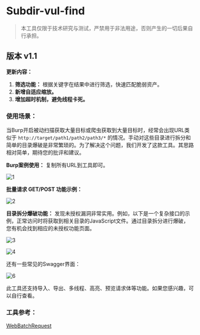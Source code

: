 # Subdir-vul-find

> 本工具仅限于技术研究与测试，严禁用于非法用途，否则产生的一切后果自行承担。

## 版本 v1.1

**更新内容：**

1. **筛选功能：** 根据关键字在结果中进行筛选，快速匹配脆弱资产。
2. **新增自适应缩放。**
3. **增加超时机制，避免线程卡死。**

### 使用场景：

当Burp开启被动扫描获取大量目标或爬虫获取到大量目标时，经常会出现URL类似于 `http://target/path1/path2/path3/*` 的情况。手动对这些目录进行拆分和简单的目录爆破是非常繁琐的。为了解决这个问题，我们开发了这款工具。其思路相对简单，期待您的批评和建议。

**Burp案例使用：** 复制所有URL到工具即可。

![1](https://user-images.githubusercontent.com/44469015/191990667-007e84a3-45d2-42fc-9535-4d367f5c4af1.png)

**批量请求 GET/POST 功能示例：**

![2](https://user-images.githubusercontent.com/44469015/191990746-91c89f94-da02-40ca-bf8d-359e3013615c.png)

**目录拆分爆破功能：** 发现未授权漏洞非常实用。例如，以下是一个复杂接口的示例，正常访问时将获取到相关目录的JavaScript文件。通过目录拆分进行爆破，您有机会找到相应的未授权功能页面。

![3](https://user-images.githubusercontent.com/44469015/191990807-f361ca2e-9aac-48d4-b10b-6d6b7b822569.png)

![4](https://user-images.githubusercontent.com/44469015/191990815-fad148c0-2a0a-462b-8719-95e27ff306e0.png)

还有一些常见的Swagger界面：

![6](https://user-images.githubusercontent.com/44469015/191990837-454b6103-25ef-42a6-9796-7737dcc02a9d.png)

此工具还支持导入、导出、多线程、高亮、预览请求体等功能。如果您感兴趣，可以自行查看。

### 工具参考：

[WebBatchRequest](https://github.com/ScriptKid-Beta/WebBatchRequest)
